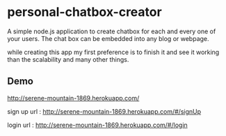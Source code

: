 personal-chatbox-creator
========================

A simple node.js application to create chatbox for each and every one of your users. The chat box can be embedded into any blog or webpage.

while creating this app my first preference is to finish it and see it working than the scalability and many other things. 

Demo 
-----


http://serene-mountain-1869.herokuapp.com/

sign up url : http://serene-mountain-1869.herokuapp.com/#/signUp

login url : http://serene-mountain-1869.herokuapp.com/#/login



